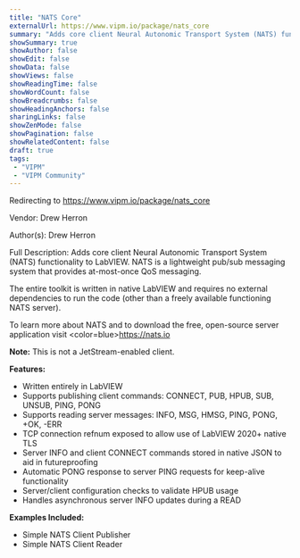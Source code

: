 ```yaml
---
title: "NATS Core"
externalUrl: https://www.vipm.io/package/nats_core
summary: "Adds core client Neural Autonomic Transport System (NATS) functionality to LabVIEW."
showSummary: true
showAuthor: false
showEdit: false
showData: false
showViews: false
showReadingTime: false
showWordCount: false
showBreadcrumbs: false
showHeadingAnchors: false
sharingLinks: false
showZenMode: false
showPagination: false
showRelatedContent: false
draft: true
tags:
 - "VIPM"
 - "VIPM Community"
---
```


Redirecting to https://www.vipm.io/package/nats_core

Vendor: Drew Herron

Author(s): Drew Herron
 
Full Description:
Adds core client Neural Autonomic Transport System (NATS) functionality to LabVIEW. NATS is a lightweight pub/sub messaging system that provides at-most-once QoS messaging.

The entire toolkit is written in native LabVIEW and requires no external dependencies to run the code (other than a freely available functioning NATS server).

To learn more about NATS and to download the free, open-source server application visit <color=blue>https://nats.io</color>

**Note:** This is not a JetStream-enabled client.

**Features:**
  - Written entirely in LabVIEW
  - Supports publishing client commands: CONNECT, PUB, HPUB, SUB, UNSUB, PING, PONG
  - Supports reading server messages: INFO, MSG, HMSG, PING, PONG, +OK, -ERR
  - TCP connection refnum exposed to allow use of LabVIEW 2020+ native TLS
  - Server INFO and client CONNECT commands stored in native JSON to aid in futureproofing
  - Automatic PONG response to server PING requests for keep-alive functionality
  - Server/client configuration checks to validate HPUB usage
  - Handles asynchronous server INFO updates during a READ

**Examples Included:**
  - Simple NATS Client Publisher
  - Simple NATS Client Reader